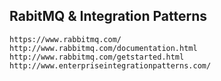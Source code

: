 
## RabitMQ & Integration Patterns

	https://www.rabbitmq.com/
	http://www.rabbitmq.com/documentation.html
	http://www.rabbitmq.com/getstarted.html
	http://www.enterpriseintegrationpatterns.com/
	